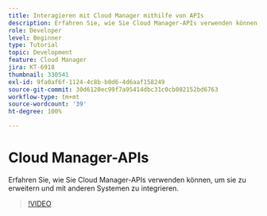 ```yaml
---
title: Interagieren mit Cloud Manager mithilfe von APIs
description: Erfahren Sie, wie Sie Cloud Manager-APIs verwenden können, um sie zu erweitern und mit anderen Systemen zu integrieren.
role: Developer
level: Beginner
type: Tutorial
topic: Development
feature: Cloud Manager
jira: KT-6918
thumbnail: 330541
exl-id: 9fa0af6f-1124-4c8b-b0d6-4d6aaf158249
source-git-commit: 30d6120ec99f7a95414dbc31c0cb002152bd6763
workflow-type: tm+mt
source-wordcount: '39'
ht-degree: 100%

---
```


# Cloud Manager-APIs

Erfahren Sie, wie Sie Cloud Manager-APIs verwenden können, um sie zu erweitern und mit anderen Systemen zu integrieren.

>[!VIDEO](https://video.tv.adobe.com/v/330541?quality=12&learn=on)
